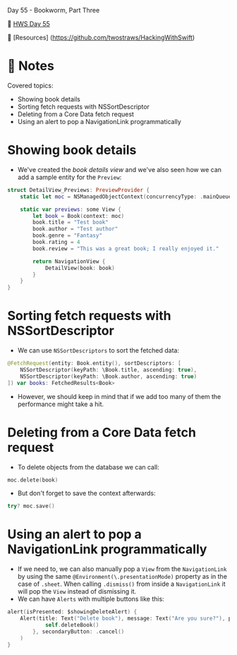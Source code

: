 Day 55 - Bookworm, Part Three

🔗 [HWS Day 55](https://www.hackingwithswift.com/100/swiftui/55)

🔗 [Resources] (https://github.com/twostraws/HackingWithSwift)


# 📝 Notes

Covered topics:

- Showing book details
- Sorting fetch requests with NSSortDescriptor
- Deleting from a Core Data fetch request
- Using an alert to pop a NavigationLink programmatically


# Showing book details

- We've created the *book details view* and we've also seen how we can add a sample entity for the `Preview`:

```swift
struct DetailView_Previews: PreviewProvider {
    static let moc = NSManagedObjectContext(concurrencyType: .mainQueueConcurrencyType)

    static var previews: some View {
        let book = Book(context: moc)
        book.title = "Test book"
        book.author = "Test author"
        book.genre = "Fantasy"
        book.rating = 4
        book.review = "This was a great book; I really enjoyed it."

        return NavigationView {
            DetailView(book: book)
        }
    }
}
```

# Sorting fetch requests with NSSortDescriptor

- We can use `NSSortDescriptors` to sort the fetched data:

```swift
@FetchRequest(entity: Book.entity(), sortDescriptors: [
    NSSortDescriptor(keyPath: \Book.title, ascending: true),
    NSSortDescriptor(keyPath: \Book.author, ascending: true)
]) var books: FetchedResults<Book>
```

- However, we should keep in mind that if we add too many of them the performance might take a hit.

# Deleting from a Core Data fetch request

- To delete objects from the database we can call:

```swift
moc.delete(book)
```

- But don't forget to save the context afterwards:

```swift
try? moc.save()
```

# Using an alert to pop a NavigationLink programmatically

- If we need to, we can also manually pop a `View` from the `NavigationLink` by using the same `@Environment(\.presentationMode)` property as in the case of `.sheet`. When calling `.dismiss()` from inside a `NavigationLink` it will pop the `View` instead of dismissing it.
- We can have `Alerts` with multiple buttons like this:

```swift
alert(isPresented: $showingDeleteAlert) {
    Alert(title: Text("Delete book"), message: Text("Are you sure?"), primaryButton: .destructive(Text("Delete")) {
            self.deleteBook()
        }, secondaryButton: .cancel()
    )
}
```
